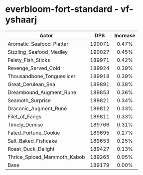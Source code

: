 # everbloom-fort-standard - vf-yshaarj
| Actor | DPS | Increase |
|---|:---:|:---:|
|Aromatic_Seafood_Platter|190071|0.47%|
|Sizzling_Seafood_Medley|190027|0.45%|
|Feisty_Fish_Sticks|189971|0.42%|
|Revenge_Served_Cold|189924|0.39%|
|Thousandbone_Tongueslicer|189918|0.39%|
|Great_Cerulean_Sea|189891|0.38%|
|Dreambound_Augment_Rune|189853|0.36%|
|Seamoth_Surprise|189821|0.34%|
|Draconic_Augment_Rune|189812|0.33%|
|Filet_of_Fangs|189811|0.33%|
|Timely_Demise|189766|0.31%|
|Fated_Fortune_Cookie|189695|0.27%|
|Salt_Baked_Fishcake|189653|0.25%|
|Roast_Duck_Delight|189427|0.13%|
|Thrice_Spiced_Mammoth_Kabob|189265|0.05%|
|Base|189179|0.00%|
